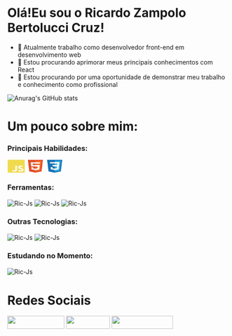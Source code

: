 # Olá!Eu sou o Ricardo Zampolo Bertolucci Cruz!


- 🔭 Atualmente trabalho como desenvolvedor front-end em desenvolvimento web
- 🌱 Estou procurando aprimorar meus principais conhecimentos com React
- 🤔 Estou procurando por uma oportunidade de demonstrar meu trabalho e conhecimento como profissional

![Anurag's GitHub stats](https://github-readme-stats.vercel.app/api?username=Ricardozampolo&show_icons=true&theme=dark)

# Um pouco sobre mim:
  
### Principais Habilidades:
<div style="display: inline_block">
  <img align="center" alt="Ric-Js" height="30" width="40" src="https://raw.githubusercontent.com/devicons/devicon/master/icons/javascript/javascript-plain.svg">
  <img align="center" alt="Ric-HTML" height="30" width="40" src="https://raw.githubusercontent.com/devicons/devicon/master/icons/html5/html5-original.svg">
  <img align="center" alt="Ric-CSS" height="30" width="40" src="https://raw.githubusercontent.com/devicons/devicon/master/icons/css3/css3-original.svg">
</div>
  
### Ferramentas:
<div style="display: inline_block">
  <img align="center" alt="Ric-Js" height="30" width="40" src="https://cdn.jsdelivr.net/gh/devicons/devicon/icons/visualstudio/visualstudio-plain.svg">
  <img align="center" alt="Ric-Js" height="30" width="40" src="https://cdn.jsdelivr.net/gh/devicons/devicon/icons/github/github-original.svg">
  <img align="center" alt="Ric-Js" height="30" width="40" src="https://cdn.jsdelivr.net/gh/devicons/devicon/icons/windows8/windows8-original.svg">
</div>
  

### Outras Tecnologias:
<div style="display: inline_block">
  <img align="center" alt="Ric-Js" height="30" width="40" src="https://cdn.jsdelivr.net/gh/devicons/devicon/icons/python/python-original.svg">
  <img align="center" alt="Ric-Js" height="30" width="40" src="https://cdn.jsdelivr.net/gh/devicons/devicon/icons/c/c-original.svg">
</div>

  
### Estudando no Momento:
<div style="display: inline_block">
  <img align="center" alt="Ric-Js" height="30" width="40" src="https://cdn.jsdelivr.net/gh/devicons/devicon/icons/react/react-original.svg">
</div>

# Redes Sociais
<div>
  <a href="https://www.linkedin.com/in/ricardo-bertolucci-/" target="_blank"><img height="30" width="130" src="https://img.shields.io/badge/-LinkedIn-%230077B5?style=for-the-badge&logo=linkedin&logoColor=white" target="_blank"></a>
  <a href = "mailto: kakazampolo2002@gmail.com"><img height="30" width="100" src="https://img.shields.io/badge/-Gmail-%23333?style=for-the-badge&logo=gmail&logoColor=white" target="_blank"></a>
    <a href="https://instagram.com/kakazampolo" target="_blank"><img height="30" width="140" src="https://img.shields.io/badge/-Instagram-%23E4405F?style=for-the-badge&logo=instagram&logoColor=white" target="_blank"></a>
  
</div>

